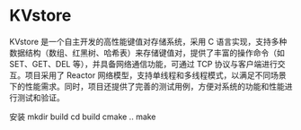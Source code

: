 # KVstore
KVstore 是一个自主开发的高性能键值对存储系统，采用 C 语言实现，支持多种数据结构（数组、红黑树、哈希表）来存储键值对，提供了丰富的操作命令（如 SET、GET、DEL 等），并具备网络通信功能，可通过 TCP 协议与客户端进行交互。项目采用了 Reactor 网络模型，支持单线程和多线程模式，以满足不同场景下的性能需求。同时，项目还提供了完善的测试用例，方便对系统的功能和性能进行测试和验证。

安装
mkdir build
cd build
cmake ..
make
